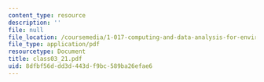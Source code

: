 ```yaml
---
content_type: resource
description: ''
file: null
file_location: /coursemedia/1-017-computing-and-data-analysis-for-environmental-applications-fall-2003/8dfbf56ddd3d443df9bc589ba26efae6_class03_21.pdf
file_type: application/pdf
resourcetype: Document
title: class03_21.pdf
uid: 8dfbf56d-dd3d-443d-f9bc-589ba26efae6
---
```

